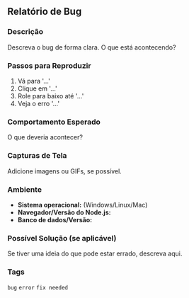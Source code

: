 ## Relatório de Bug

### Descrição
Descreva o bug de forma clara. O que está acontecendo?

### Passos para Reproduzir
1. Vá para '...'
2. Clique em '...'
3. Role para baixo até '...'
4. Veja o erro '...'

### Comportamento Esperado
O que deveria acontecer?

### Capturas de Tela
Adicione imagens ou GIFs, se possível.

### Ambiente
- **Sistema operacional:** (Windows/Linux/Mac)
- **Navegador/Versão do Node.js:**  
- **Banco de dados/Versão:**  

### Possível Solução (se aplicável)
Se tiver uma ideia do que pode estar errado, descreva aqui.

### Tags
`bug` `error` `fix needed`
